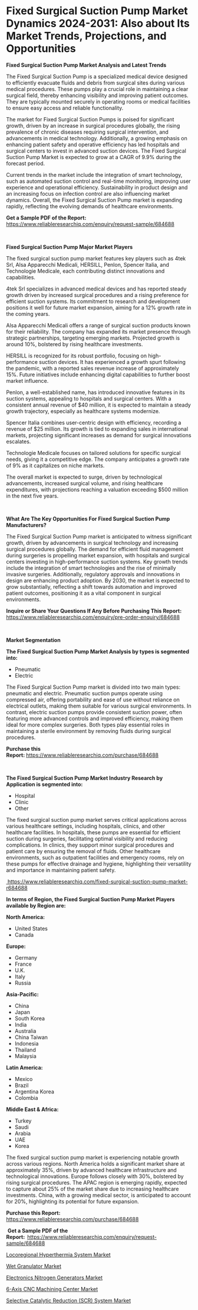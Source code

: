 <p><h1>Fixed Surgical Suction Pump Market Dynamics 2024-2031: Also about Its Market Trends, Projections, and Opportunities</h1></p><p><strong>Fixed Surgical Suction Pump Market Analysis and Latest Trends</strong></p>
<p><p>The Fixed Surgical Suction Pump is a specialized medical device designed to efficiently evacuate fluids and debris from surgical sites during various medical procedures. These pumps play a crucial role in maintaining a clear surgical field, thereby enhancing visibility and improving patient outcomes. They are typically mounted securely in operating rooms or medical facilities to ensure easy access and reliable functionality.</p><p>The market for Fixed Surgical Suction Pumps is poised for significant growth, driven by an increase in surgical procedures globally, the rising prevalence of chronic diseases requiring surgical intervention, and advancements in medical technology. Additionally, a growing emphasis on enhancing patient safety and operative efficiency has led hospitals and surgical centers to invest in advanced suction devices. The Fixed Surgical Suction Pump Market is expected to grow at a CAGR of 9.9% during the forecast period. </p><p>Current trends in the market include the integration of smart technology, such as automated suction control and real-time monitoring, improving user experience and operational efficiency. Sustainability in product design and an increasing focus on infection control are also influencing market dynamics. Overall, the Fixed Surgical Suction Pump market is expanding rapidly, reflecting the evolving demands of healthcare environments.</p></p>
<p><strong>Get a Sample PDF of the Report:&nbsp;</strong> <a href="https://www.reliableresearchiq.com/enquiry/request-sample/684688?utm_campaign=114&utm_medium=2&utm_source=Github&utm_content=ia&utm_term=30102024&utm_id=fixed-surgical-suction-pump">https://www.reliableresearchiq.com/enquiry/request-sample/684688</a></p>
<p>&nbsp;</p>
<p><strong>Fixed Surgical Suction Pump Major Market Players</strong></p>
<p><p>The fixed surgical suction pump market features key players such as 4tek Srl, Alsa Apparecchi Medicali, HERSILL, Penlon, Spencer Italia, and Technologie Medicale, each contributing distinct innovations and capabilities. </p><p>4tek Srl specializes in advanced medical devices and has reported steady growth driven by increased surgical procedures and a rising preference for efficient suction systems. Its commitment to research and development positions it well for future market expansion, aiming for a 12% growth rate in the coming years.</p><p>Alsa Apparecchi Medicali offers a range of surgical suction products known for their reliability. The company has expanded its market presence through strategic partnerships, targeting emerging markets. Projected growth is around 10%, bolstered by rising healthcare investments.</p><p>HERSILL is recognized for its robust portfolio, focusing on high-performance suction devices. It has experienced a growth spurt following the pandemic, with a reported sales revenue increase of approximately 15%. Future initiatives include enhancing digital capabilities to further boost market influence.</p><p>Penlon, a well-established name, has introduced innovative features in its suction systems, appealing to hospitals and surgical centers. With a consistent annual revenue of $40 million, it is expected to maintain a steady growth trajectory, especially as healthcare systems modernize.</p><p>Spencer Italia combines user-centric design with efficiency, recording a revenue of $25 million. Its growth is tied to expanding sales in international markets, projecting significant increases as demand for surgical innovations escalates.</p><p>Technologie Medicale focuses on tailored solutions for specific surgical needs, giving it a competitive edge. The company anticipates a growth rate of 9% as it capitalizes on niche markets.</p><p>The overall market is expected to surge, driven by technological advancements, increased surgical volume, and rising healthcare expenditures, with projections reaching a valuation exceeding $500 million in the next five years.</p></p>
<p>&nbsp;</p>
<p><strong>What Are The Key Opportunities For Fixed Surgical Suction Pump Manufacturers?</strong></p>
<p><p>The Fixed Surgical Suction Pump market is anticipated to witness significant growth, driven by advancements in surgical technology and increasing surgical procedures globally. The demand for efficient fluid management during surgeries is propelling market expansion, with hospitals and surgical centers investing in high-performance suction systems. Key growth trends include the integration of smart technologies and the rise of minimally invasive surgeries. Additionally, regulatory approvals and innovations in design are enhancing product adoption. By 2030, the market is expected to grow substantially, reflecting a shift towards automation and improved patient outcomes, positioning it as a vital component in surgical environments.</p></p>
<p><strong>Inquire or Share Your Questions If Any Before Purchasing This Report:</strong> <a href="https://www.reliableresearchiq.com/enquiry/pre-order-enquiry/684688?utm_campaign=114&utm_medium=2&utm_source=Github&utm_content=ia&utm_term=30102024&utm_id=fixed-surgical-suction-pump">https://www.reliableresearchiq.com/enquiry/pre-order-enquiry/684688</a></p>
<p>&nbsp;</p>
<p><strong>Market Segmentation</strong></p>
<p><strong>The Fixed Surgical Suction Pump Market Analysis by types is segmented into:</strong></p>
<p><ul><li>Pneumatic</li><li>Electric</li></ul></p>
<p><p>The Fixed Surgical Suction Pump market is divided into two main types: pneumatic and electric. Pneumatic suction pumps operate using compressed air, offering portability and ease of use without reliance on electrical outlets, making them suitable for various surgical environments. In contrast, electric suction pumps provide consistent suction power, often featuring more advanced controls and improved efficiency, making them ideal for more complex surgeries. Both types play essential roles in maintaining a sterile environment by removing fluids during surgical procedures.</p></p>
<p><strong>Purchase this Report:&nbsp;</strong><a href="https://www.reliableresearchiq.com/purchase/684688?utm_campaign=114&utm_medium=2&utm_source=Github&utm_content=ia&utm_term=30102024&utm_id=fixed-surgical-suction-pump">https://www.reliableresearchiq.com/purchase/684688</a></p>
<p>&nbsp;</p>
<p><strong>The Fixed Surgical Suction Pump Market Industry Research by Application is segmented into:</strong></p>
<p><ul><li>Hospital</li><li>Clinic</li><li>Other</li></ul></p>
<p><p>The fixed surgical suction pump market serves critical applications across various healthcare settings, including hospitals, clinics, and other healthcare facilities. In hospitals, these pumps are essential for efficient suction during surgeries, facilitating optimal visibility and reducing complications. In clinics, they support minor surgical procedures and patient care by ensuring the removal of fluids. Other healthcare environments, such as outpatient facilities and emergency rooms, rely on these pumps for effective drainage and hygiene, highlighting their versatility and importance in maintaining patient safety.</p></p>
<p><a href="https://www.reliableresearchiq.com/fixed-surgical-suction-pump-market-r684688?utm_campaign=114&utm_medium=2&utm_source=Github&utm_content=ia&utm_term=30102024&utm_id=fixed-surgical-suction-pump">&nbsp;https://www.reliableresearchiq.com/fixed-surgical-suction-pump-market-r684688</a></p>
<p><strong>In terms of Region, the Fixed Surgical Suction Pump Market Players available by Region are:</strong></p>
<p>
    <p> <strong> North America: </strong>
        <ul>
            <li>United States</li>
            <li>Canada</li>
        </ul>
        </p> 
    <p> <strong> Europe: </strong>
        <ul>
            <li>Germany</li>
            <li>France</li>
            <li>U.K.</li>
            <li>Italy</li>
            <li>Russia</li>
        </ul>
        </p> 
    <p> <strong> Asia-Pacific: </strong>
        <ul>
            <li>China</li>
            <li>Japan</li>
            <li>South Korea</li>
            <li>India</li>
            <li>Australia</li>
            <li>China Taiwan</li>
            <li>Indonesia</li>
            <li>Thailand</li>
            <li>Malaysia</li>
        </ul>
        </p> 
    <p> <strong> Latin America: </strong>
        <ul>
            <li>Mexico</li>
            <li>Brazil</li>
            <li>Argentina Korea</li>
            <li>Colombia</li>
        </ul>
        </p> 
    <p> <strong> Middle East & Africa: </strong>
        <ul>
            <li>Turkey</li>
            <li>Saudi</li>
            <li>Arabia</li>
            <li>UAE</li>
            <li>Korea</li>
        </ul>
    </p>
    </p>
<p><p>The fixed surgical suction pump market is experiencing notable growth across various regions. North America holds a significant market share at approximately 35%, driven by advanced healthcare infrastructure and technological innovations. Europe follows closely with 30%, bolstered by rising surgical procedures. The APAC region is emerging rapidly, expected to capture about 25% of the market share due to increasing healthcare investments. China, with a growing medical sector, is anticipated to account for 20%, highlighting its potential for future expansion.</p></p>
<p><strong>Purchase this Report: </strong><a href="https://www.reliableresearchiq.com/purchase/684688?utm_campaign=114&utm_medium=2&utm_source=Github&utm_content=ia&utm_term=30102024&utm_id=fixed-surgical-suction-pump">https://www.reliableresearchiq.com/purchase/684688</a></p>
<p>&nbsp;<strong>Get a Sample PDF of the Report:&nbsp;&nbsp;</strong><a href="https://www.reliableresearchiq.com/enquiry/request-sample/684688?utm_campaign=114&utm_medium=2&utm_source=Github&utm_content=ia&utm_term=30102024&utm_id=fixed-surgical-suction-pump">https://www.reliableresearchiq.com/enquiry/request-sample/684688</a></p>
<p><strong></strong></p>
<p><p><a href="https://github.com/florjvdva/Market-Research-Report-List-1/blob/main/locoregional-hyperthermia-system-market.md?utm_campaign=114&utm_medium=2&utm_source=Github&utm_content=ia&utm_term=30102024&utm_id=fixed-surgical-suction-pump">Locoregional Hyperthermia System Market</a></p><p><a href="https://github.com/kiara3n0pau/Market-Research-Report-List-1/blob/main/wet-granulator-market.md?utm_campaign=114&utm_medium=2&utm_source=Github&utm_content=ia&utm_term=30102024&utm_id=fixed-surgical-suction-pump">Wet Granulator Market</a></p><p><a href="https://www.linkedin.com/pulse/driving-forces-global-electronics-nitrogen-generators-market-0ysef?utm_campaign=114&utm_medium=2&utm_source=Github&utm_content=ia&utm_term=30102024&utm_id=fixed-surgical-suction-pump">Electronics Nitrogen Generators Market</a></p><p><a href="https://issuu.com/reportprime-2/docs/6-axis-cnc-machining-center-market-_ed4996cb1a1034?utm_campaign=114&utm_medium=2&utm_source=Github&utm_content=ia&utm_term=30102024&utm_id=fixed-surgical-suction-pump">6-Axis CNC Machining Center Market</a></p><p><a href="https://issuu.com/reportprime-2/docs/selective-catalytic-reduction-scr-s_b98c7d3f90880a?utm_campaign=114&utm_medium=2&utm_source=Github&utm_content=ia&utm_term=30102024&utm_id=fixed-surgical-suction-pump">Selective Catalytic Reduction (SCR) System Market</a></p></p>
